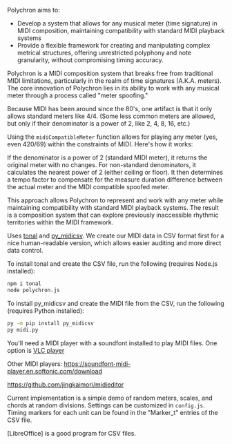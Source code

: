 Polychron aims to:

- Develop a system that allows for any musical meter (time signature) in MIDI composition, maintaining compatibility with standard MIDI playback systems
- Provide a flexible framework for creating and manipulating complex metrical structures, offering unrestricted polyphony and note granularity, without compromising timing accuracy.

Polychron is a MIDI composition system that breaks free from traditional MIDI limitations, particularly in the realm of time signatures (A.K.A. meters). The core innovation of Polychron lies in its ability to work with any musical meter through a process called "meter spoofing."

Because MIDI has been around since the 80's, one artifact is that it only allows standard meters like 4/4. (Some less common meters are allowed, but only if their denominator is a power of 2, like 2, 4, 8, 16, etc.)

Using the `midiCompatibleMeter` function allows for playing any meter (yes, even 420/69) within the constraints of MIDI. Here's how it works:

If the denominator is a power of 2 (standard MIDI meter), it returns the original meter with no changes.
For non-standard denominators, it calculates the nearest power of 2 (either ceiling or floor).
It then determines a tempo factor to compensate for the measure duration difference between the actual meter and the MIDI compatible spoofed meter.

This approach allows Polychron to represent and work with any meter while maintaining compatibility with standard MIDI playback systems. The result is a composition system that can explore previously inaccessible rhythmic territories within the MIDI framework.

Uses [tonal](https://github.com/tonaljs/tonal) and [py_midicsv](https://github.com/timwedde/py_midicsv). We create our MIDI data in CSV format first for a nice human-readable version, which allows easier auditing and more direct data control.

To install tonal and create the CSV file, run the following (requires Node.js installed):
```bash
npm i tonal
node polychron.js
```

To install py_midicsv and create the MIDI file from the CSV, run the following (requires Python installed):
```bash
py -m pip install py_midicsv
py midi.py
```

You'll need a MIDI player with a soundfont installed to play MIDI files. One option is [VLC player](https://www.reddit.com/r/VLC/comments/sxb7h0/vlc_cant_play_midi_files/)

Other MIDI players:
https://soundfont-midi-player.en.softonic.com/download

https://github.com/jingkaimori/midieditor

Current implementation is a simple demo of random meters, scales, and chords at random divisions. Settings can be customized in `config.js`. Timing markers for each unit can be found in the "Marker_t" entries of the CSV file.

[LibreOffice] is a good program for CSV files.
